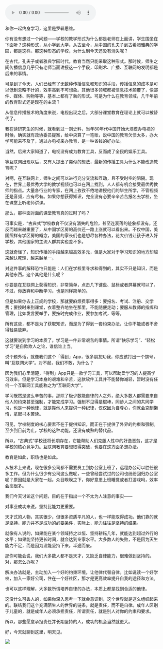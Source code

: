 <audio src="http://igetoss.cdn.igetget.com/mp3/201704/24/201704241724093912162316.mp3" controls="controls">您的浏览器不支持 audio 标签。</audio><p>和你一起终身学习，这里是罗辑思维。</p><p>你有没有想过一个问题——学校的教学形式为什么都是老师在上面讲，学生围坐在下面听？这种形式，从小学到大学，从古至今，从中国的孔夫子到古希腊雅典的学园，都是这样。那这种形态的学校，为什么到今天还没有消失呢？</p><p>在古代，孔夫子或者雅典学园时代，教育当然只能采取这种形式。那时候，师生之间传播信息几乎只有老师当面讲授这一个手段，印刷术、广播、互联网的发明都是后来的事情。</p><p>可是到了今天，人们已经有了无数种传播信息和知识的手段，传播信息的成本是可以低到忽略不计的，效率高到不可想象。其他很多领域都被信息技术颠覆了，像邮件、媒体、购物等等，基本上都有了新的形式。可是为什么在教育领域，几千年前的教育形式还是现在的主流？</p><p>从信息传播技术的角度来说，电视出现之后，大部分课堂教育在理论上就可以被替代了。</p><p>我在读研究生的时候，就看到过一则史料，当年80年代中国开始大规模办电视的时候，确实就有政协委员提案，给中央算了一笔账，说中国的教育欠债太多，办大学可能来不及了，通过办电视来办教育，是一种省钱的好办法。</p><p>当然，后来大家知道了，电视没有成为教育工具，反而成了全民的娱乐工具。</p><p>等互联网出现以后，又有人提出了类似的想法，最新的传播工具为什么不能改造教育呢？</p><p>对啊，在互联网上，师生之间可以进行充分交流和互动，且不受时空的阻隔。现在，世界上最优秀大学的教学视频也可以在网上找到，人人都有机会接受最优秀教师的指点。大量各行业的专家，在网上孜孜不倦地讲授他们的毕生所学，不管视频还是音频，应有尽有。如果你想获得知识，完全没有必要辛辛苦苦报名去学校，坐在课堂上听老师讲课。</p><p>那么，那种面对面的课堂教育真的过时了吗？</p><p>可事实是，“古典式”学校教育不仅没有消失的危险，甚至连衰落的迹象都没有，还反而越来越重要了，从中国学区房的高价还一路上涨就可以看出来。不仅中国，美国照样有学区房的概念，美国的家长们也是想尽各种办法，花大价钱让孩子进入好学校，其他国家的主流人群其实也差不多。</p><p>这就奇怪了，知识传播的手段越来越高效多元，但是大家对于学习知识的地方却越来越认死理，越来越单一。</p><p>对这件事的解释恐怕只能是：人们在学校里寻求和得到的，其实不只是知识，而是其他东西。这个其他是什么呢？</p><p>你要是在互联网上获得知识，非常简单，点击几下键盘、鼠标或者屏幕就可以了。不过，你放弃和中断学习，也是同样简单的。</p><p>但是如果你去上正规的学校，那就要麻烦费事得多：要报名、考试、注册、交学费；要按时来到课堂，衣着整齐地坐在那里，不能随便走动；要服从教师的指挥和管理，比如发言要举手，要按时完成作业，要参加考试，等等。</p><p>所有这些，都不是为了获取知识，而是为了得到一套约束办法，让你不能或者不舍得轻易放弃。</p><p>这就要说到学习的本质了，学习是一件非常艰苦的事情。所谓“快乐学习”、“轻松学习”是自欺欺人之论，谁信谁上当。</p><p>说个题外话，就像我们这个「得到」App，很多朋友劝我，你应该打出一个旗号，叫“互联网大学”。对不起，我们不敢，为什么？</p><p>因为我们心里清楚，「得到」App只是一款学习工具，可以帮助爱学习的人提高学习效率。但是学习本身的艰难和辛苦，这款软件工具并不能替你减轻，暂时没有任何一个互联网工具能称之为“互联网大学”。</p><p>学习既然是这么辛苦的事，那除了极少数能自律的人之外，绝大多数人都需要来自他人的约束甚至强制，才能完成学习。强制不见得是棍棒，同龄人之间的共同学习，也是一种他律，就是靠他人来提供一种纪律，仅仅因为自尊心，你就会克制懒惰，拿起书本苦读。</p><p>可见，学校制度的核心要素不在于提供知识，而正在于提供了外界的约束和强制。至少到目前为止，学校的这种功能，还没有成熟的替代品。</p><p>所以，“古典式”学校还将长期存在，它能帮助人们克服人性中的好逸恶劳，这才是学校的核心竞争力。互联网教育要想取得突破，也要在这方面多想办法。</p><p>教育是如此，职场也是如此。</p><p>从技术上来说，现在很多公司都不需要员工到办公室上班了，远程办公可以胜任很多工作。但为什么很少有公司这么做呢，一些曾经尝试过的公司也纷纷回归办公室呢？原因就是大家在一起，众目睽睽之下，你好意思上班睡觉或者打游戏吗，效率会高很多。</p><p>我们今天讨论这个问题，目的在于指出一个不太为人注意的事实——</p><p>对事业成功来说，坚持比能力更重要。</p><p>天才式的人物，其实很少，但很多资质平凡的人，也一样能取得成功。他们靠的就是坚持，能力并不是成功的必要条件，实际上，能力往往是坚持的结果。</p><p>就像有人说的，如果能在某个领域持之以恒、坚持耕耘几年，就能达到超过外行的水平；如果能坚持更长时间，就会达到专家水平。大多数人的失败，不是因为天生能力不足，而是因为没能坚持下来，半途而废。</p><p>那你可能会说，我们大多数人都不是天才，又缺乏自律能力，很难做到坚持的。对，那怎么办呢？</p><p>解决办法就是，主动加入一个好的约束环境，让他律代替自律。比如说读一个好学校，加入一家好公司，住在一个好社区，那才是更高效率提升自我的途径和方法。</p><p>也可以这样理解，大多数所谓培养自律的办法，本质上都是找到合适的他律。</p><p>这没什么可丢人的，如果你深入思考一下就会意识到，这个世界就是这么组织起来的。联结我们这个充满陌生人的世界的链条，就是责任，而不是自律。成年人区别于儿童的，就是成年人必须承担责任，所谓责任，就是别人对你的约束和要求。</p><p>所以，那些愿意承担责任并长期坚持的人，成功的机会当然就更大。</p><p>好，今天就聊到这里，明天见。</p><img src="https://piccdn.igetget.com/img/201704/24/201704242122047688073858.jpg" />